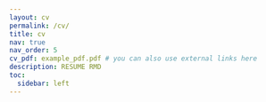 ```yaml
---
layout: cv
permalink: /cv/
title: cv
nav: true
nav_order: 5
cv_pdf: example_pdf.pdf # you can also use external links here
description: RESUME RMD
toc:
  sidebar: left
---
```


